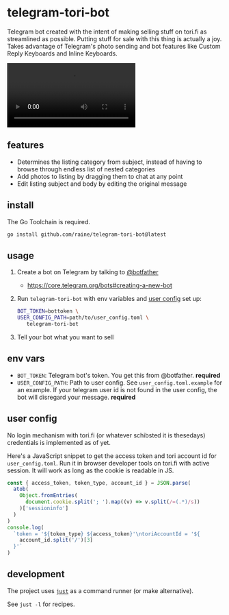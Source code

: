 # telegram-tori-bot

Telegram bot created with the intent of making selling stuff on tori.fi as
streamlined as possible. Putting stuff for sale with this thing is actually a
joy. Takes advantage of Telegram's photo sending and bot features like Custom
Reply Keyboards and Inline Keyboards.

<video src="https://user-images.githubusercontent.com/11027/161634069-6462e726-bfe6-4340-8bec-1ae41a21ae6c.mp4"></video>

## features

- Determines the listing category from subject, instead of having to browse
  through endless list of nested categories
- Add photos to listing by dragging them to chat at any point
- Edit listing subject and body by editing the original message

## install

The Go Toolchain is required.

```sh
go install github.com/raine/telegram-tori-bot@latest
```

## usage

1. Create a bot on Telegram by talking to [@botfather](https://t.me/botfather)
   - https://core.telegram.org/bots#creating-a-new-bot
2. Run `telegram-tori-bot` with env variables and [user config](#env-vars) set
   up:

   ```sh
   BOT_TOKEN=bottoken \
   USER_CONFIG_PATH=path/to/user_config.toml \
      telegram-tori-bot
   ```

3. Tell your bot what you want to sell

## env vars

- `BOT_TOKEN`: Telegram bot's token. You get this from @botfather. **required**
- `USER_CONFIG_PATH`: Path to user config. See `user_config.toml.example` for an
  example. If your telegram user id is not found in the user config, the bot
  will disregard your message. **required**

## user config

No login mechanism with tori.fi (or whatever schibsted it is thesedays)
credentials is implemented as of yet.

Here's a JavaScript snippet to get the access token and tori account id for
`user_config.toml`. Run it in browser developer tools on tori.fi with active
session. It will work as long as the cookie is readable in JS.

```js
const { access_token, token_type, account_id } = JSON.parse(
  atob(
    Object.fromEntries(
      document.cookie.split('; ').map((v) => v.split(/=(.*)/s))
    )['sessioninfo']
  )
)
console.log(
  `token = '${token_type} ${access_token}'\ntoriAccountId = '${
    account_id.split('/')[3]
  }'`
)
```

## development

The project uses [`just`](https://github.com/casey/just) as a command runner (or
make alternative).

See `just -l` for recipes.
